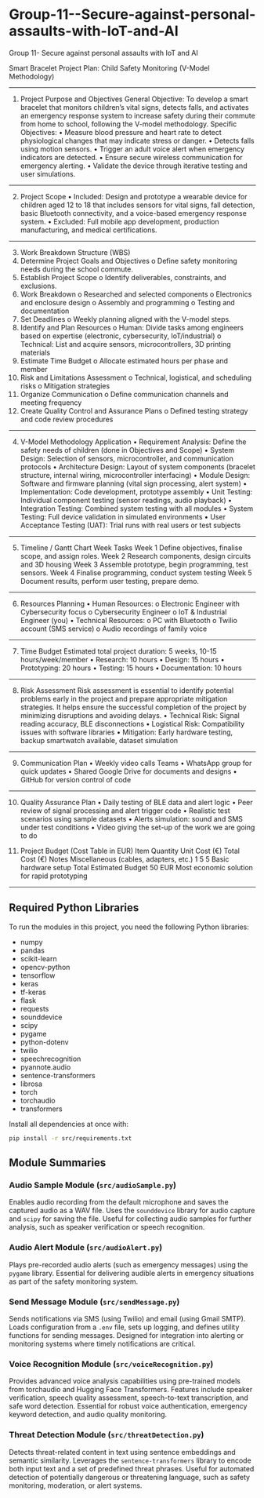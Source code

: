 # Group-11--Secure-against-personal-assaults-with-IoT-and-AI
Group 11- Secure against personal assaults with IoT and AI

Smart Bracelet Project Plan: Child Safety Monitoring (V-Model Methodology)
________________________________________
1. Project Purpose and Objectives
General Objective: To develop a smart bracelet that monitors children’s vital signs, detects falls, and activates an emergency response system to increase safety during their commute from home to school, following the V-model methodology.
Specific Objectives:
•	Measure blood pressure and heart rate to detect physiological changes that may indicate stress or danger.
•	Detects falls using motion sensors.
•	Trigger an adult voice alert when emergency indicators are detected.
•	Ensure secure wireless communication for emergency alerting.
•	Validate the device through iterative testing and user simulations.
________________________________________
2. Project Scope
•	Included: Design and prototype a wearable device for children aged 12 to 18 that includes sensors for vital signs, fall detection, basic Bluetooth connectivity, and a voice-based emergency response system.
•	Excluded: Full mobile app development, production manufacturing, and medical certifications.
________________________________________
3. Work Breakdown Structure (WBS)
1.	Determine Project Goals and Objectives
o	Define safety monitoring needs during the school commute.
2.	Establish Project Scope
o	Identify deliverables, constraints, and exclusions.
3.	Work Breakdown
o	Researched and selected components
o	Electronics and enclosure design
o	Assembly and programming
o	Testing and documentation
4.	Set Deadlines
o	Weekly planning aligned with the V-model steps.
5.	Identify and Plan Resources
o	Human: Divide tasks among engineers based on expertise (electronic, cybersecurity, IoT/industrial)
o	Technical: List and acquire sensors, microcontrollers, 3D printing materials
6.	Estimate Time Budget
o	Allocate estimated hours per phase and member
7.	Risk and Limitations Assessment
o	Technical, logistical, and scheduling risks
o	Mitigation strategies
8.	Organize Communication
o	Define communication channels and meeting frequency
9.	Create Quality Control and Assurance Plans
o	Defined testing strategy and code review procedures
________________________________________
4. V-Model Methodology Application
•	Requirement Analysis: Define the safety needs of children (done in Objectives and Scope)
•	System Design: Selection of sensors, microcontroller, and communication protocols
•	Architecture Design: Layout of system components (bracelet structure, internal wiring, microcontroller interfacing)
•	Module Design: Software and firmware planning (vital sign processing, alert system)
•	Implementation: Code development, prototype assembly
•	Unit Testing: Individual component testing (sensor readings, audio playback)
•	Integration Testing: Combined system testing with all modules
•	System Testing: Full device validation in simulated environments
•	User Acceptance Testing (UAT): Trial runs with real users or test subjects
________________________________________
5. Timeline / Gantt Chart
Week	Tasks
Week 1	Define objectives, finalise scope, and assign roles.
Week 2	Research components, design circuits and 3D housing
Week 3	Assemble prototype, begin programming, test sensors.
Week 4	Finalise programming, conduct system testing
Week 5	Document results, perform user testing, prepare demo.
________________________________________
6. Resources Planning
•	Human Resources:
o	Electronic Engineer with Cybersecurity focus
o	Cybersecurity Engineer
o	IoT & Industrial Engineer (you)
•	Technical Resources:
o	PC with Bluetooth
o	Twilio account (SMS service)
o	Audio recordings of family voice
________________________________________
7. Time Budget Estimated total project duration: 5 weeks, 10-15 hours/week/member
•	Research: 10 hours
•	Design: 15 hours
•	Prototyping: 20 hours
•	Testing: 15 hours
•	Documentation: 10 hours
________________________________________
8. Risk Assessment
Risk assessment is essential to identify potential problems early in the project and prepare appropriate mitigation strategies. It helps ensure the successful completion of the project by minimizing disruptions and avoiding delays.
•	Technical Risk: Signal reading accuracy, BLE disconnections
•	Logistical Risk: Compatibility issues with software libraries
•	Mitigation: Early hardware testing, backup smartwatch available, dataset simulation
________________________________________
9. Communication Plan
•	Weekly video calls Teams
•	WhatsApp group for quick updates
•	Shared Google Drive for documents and designs
•	GitHub for version control of code
________________________________________
10. Quality Assurance Plan
•	Daily testing of BLE data and alert logic
•	Peer review of signal processing and alert trigger code
•	Realistic test scenarios using sample datasets
•	Alerts simulation: sound and SMS under test conditions
•	Video giving the set-up of the work we are going to do

11. Project Budget (Cost Table in EUR)
Item	Quantity	Unit Cost (€)	Total Cost (€)	Notes
Miscellaneous (cables, adapters, etc.)	1	5	5	Basic hardware setup
Total Estimated Budget			50 EUR	Most economic solution for rapid prototyping
________________________________________

## Required Python Libraries

To run the modules in this project, you need the following Python libraries:

- numpy
- pandas
- scikit-learn
- opencv-python
- tensorflow
- keras
- tf-keras
- flask
- requests
- sounddevice
- scipy
- pygame
- python-dotenv
- twilio
- speechrecognition
- pyannote.audio
- sentence-transformers
- librosa
- torch
- torchaudio
- transformers

Install all dependencies at once with:

```sh
pip install -r src/requirements.txt
```

## Module Summaries

### Audio Sample Module (`src/audioSample.py`)
Enables audio recording from the default microphone and saves the captured audio as a WAV file. Uses the `sounddevice` library for audio capture and `scipy` for saving the file. Useful for collecting audio samples for further analysis, such as speaker verification or speech recognition.

### Audio Alert Module (`src/audioAlert.py`)
Plays pre-recorded audio alerts (such as emergency messages) using the `pygame` library. Essential for delivering audible alerts in emergency situations as part of the safety monitoring system.

### Send Message Module (`src/sendMessage.py`)
Sends notifications via SMS (using Twilio) and email (using Gmail SMTP). Loads configuration from a `.env` file, sets up logging, and defines utility functions for sending messages. Designed for integration into alerting or monitoring systems where timely notifications are critical.

### Voice Recognition Module (`src/voiceRecognition.py`)
Provides advanced voice analysis capabilities using pre-trained models from torchaudio and Hugging Face Transformers. Features include speaker verification, speech quality assessment, speech-to-text transcription, and safe word detection. Essential for robust voice authentication, emergency keyword detection, and audio quality monitoring.

### Threat Detection Module (`src/threatDetection.py`)
Detects threat-related content in text using sentence embeddings and semantic similarity. Leverages the `sentence-transformers` library to encode both input text and a set of predefined threat phrases. Useful for automated detection of potentially dangerous or threatening language, such as safety monitoring, moderation, or alert systems.